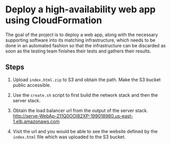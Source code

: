 # Deploy a high-availability web app using CloudFormation
The goal of the project is to deploy a web app, along with the necessary supporting software into its matching infrastructure, which needs to be done in an automated fashion so that the infrastructure can be discarded as soon as the testing team finishes their tests and gathers their results.

## Steps
1. Upload `index.html.zip` to S3 and obtain the path. Make the S3 bucket public accessible.

2. Use the `create.sh` script to first build the network stack and then the server stack.

3. Obtain the load balancer url from the output of the server stack.
http://serve-WebAp-211Q0OOI82XP-199018980.us-east-1.elb.amazonaws.com

4. Visit the url and you would be able to see the website defined by the `index.html` file which was uploaded to the S3 bucket.
